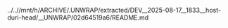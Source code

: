../..//mnt/h/ARCHIVE/.UNWRAP/extracted/DEV__2025-08-17__1833__host-duri-head/__UNWRAP/02d64519a6/README.md
